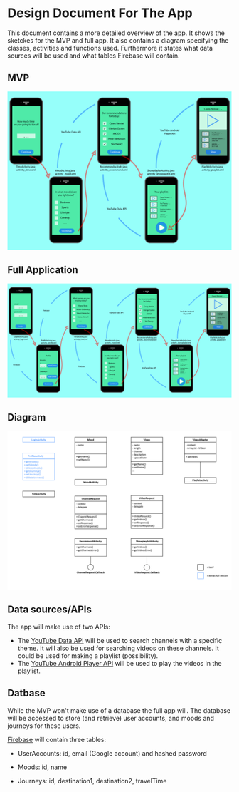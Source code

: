 # Design Document For The App 

This document contains a more detailed overview of the app. It shows the sketckes for the MVP and full app. It also contains a diagram specifying the classes, activities and functions used. Furthermore it states what data sources will be used and what tables Firebase will contain. 

## MVP

![Alt text](https://github.com/teunisvdh/ProjectApp/blob/master/doc/Project_MVP_detail.jpg)

## Full Application

![Alt text](https://github.com/teunisvdh/ProjectApp/blob/master/doc/Project_final_detail.jpg)

## Diagram

![Alt text](https://github.com/teunisvdh/ProjectApp/blob/master/doc/Diagram%20app.jpg)

## Data sources/APIs 

The app will make use of two APIs: 
- The [YouTube Data API](https://developers.google.com/youtube/v3/getting-started) will be used to search channels with a specific theme. It will also be used for searching videos on these channels. It could be used for making a playlist (possibility).  
- The [YouTube Android Player API](https://developers.google.com/youtube/android/player/) will be used to play the videos in the playlist.

## Datbase

While the MVP won't make use of a database the full app will. The database will be accessed to store (and retrieve) user accounts, and moods and journeys for these users. 

[Firebase](https://firebase.google.com/) will contain three tables:

- UserAccounts: id, email (Google account) and hashed password

- Moods: id, name 

- Journeys: id, destination1, destination2, travelTime 
